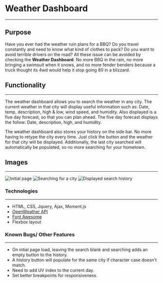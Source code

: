# Weather Dashboard
---
## Purpose
Have you ever had the weather ruin plans for a BBQ? Do you travel constantly and need to know what kind of clothes to pack? Do you want to avoid terrible drivers on the road? All these issue can be avoided by checking the **Weather Dashboard**. No more BBQ in the rain, no more bringing a swimsuit when it snows, and no more fender benders because a truck thought its 4wd would help it stop going 80 in a blizzard.

## Functionality
---
The weather dashboard allows you to search the weather in any city. The current weather in that city will display useful information such as: Date, temp, description, high & low, wind speed, and humidity. Also displayed is a five day forecast, so that you can plan ahead. The five day forecast displays the follow: Date, description, high, and humidity.

The weather dashboard also stores your history on the side bar. No more having to retype the city every time. Just click the button and the weather for that city will be displayed. Additionally, the last city searched will automatically be populated, so no more searching for your hometown.

## Images
---
![Initial page](https://lh3.googleusercontent.com/UiPk8OqxAjc43O0BrRyFMiehsk2WvICrD10LDyg1hn_gyI7awlxsmhHyL6lmZsE2EuzbMuus6YfyV0jo862qQ_i3T23-TE8LeP67kw7IDvNBFBIGJ7MfEFfadCTKc2pMxAYimgh5HNDCLGND5w6LsqFuX3jXJK_2wWR2qUhz6cXhZfZmJ4YvWL8ZgiEYQ7u7luUCCiq1MoBFApFYe0w-nLQmggmZckB8XRDmk3YBHrfkLrhp9rtbbJHA0fZulk5pU4EZIE8FNJf4YELmX1pnFaTiVXdel7Y4JuSzUDwe3XD3jQc-A-WFBL_MU2BfjbCoT45ZsMNX08KT8D3k1Xn_sUgpuVqS35xJPLxqqGPlMzTO96hw2wOPSompNTrGIWkEvScsstqRtJ1aar6pCDo2xi0XA-vS-XSOpGYFGsdI8a_aIRWhPCowjXZgkC4QMwts_dGCDDYbS-2F8QK-bcizXHb0JhUy0pwQ6jaX1VtC3_xrnJwQt9hp7TZPlUJChigcIPpYLG1_k6NqKhMqp3jiKTRb6YcpOKcFLFLm_mVADhYRqNIf9pOkg9ujfY2bDX86G3htm_mblQICO3qUUae8pBJxyBok3QeV7OBz07cDvz_JzufbI-b1D83OSWBtMtM4ErEcQHpAcx0io_96QTHjvmhzdcZfolADBz_ApIiFfrxCIoFMy_VcUrMz=w2768-h1074-no)
![Searching for a city](https://lh3.googleusercontent.com/2MLvjMplrnyeO3eiIu9VYTMkNfbUv5GkvMDyRiGQj2gyimVqN2oOsSzaiEuAYmatJullERAcSZ57umJ0SRj02ci1WHDIHmkrfSuwyrpYaT-7H98np7t87sPYz_C9NRic3IUgDGELjrz4dLcczFLel1G3WFGWyUZp3R5jOjmqjk1KFrV9ayZsIE1gToz2ZEtVhz2tN1hI8-09j8XCfZTt9B0zFJ4J-kx8LW9MNah2EY7-90NtaFs-6dlo-yeInVbrcxBIfdoIa4fqeirytLd2BBAQkNPSJTmBWHZNux6nE3wEndMJboQUDxwjy6_9_i_YN-ol_IWa1C8UQoTwNjVCY2ijnEsh-NDHwqPuVBZY27vjphg8X9n9dNzcOzkC73eTW-dJYdPqLpM0pRG0QdgUIT2h0OH0YzBRQbQtA07RbBpWSjSndboLdqDsPhcZXT50c-YCfjKI-tv11T9UW0BzJim3CKofKM0QC2OuCy4FY3R5_kJWkJvCTW06pwY-fYFnNPmKFPORdtyV0oco2vwHeMSuCiDa5XK6YqA8GRpxmFzVS5Pl06d5LUy6KbPSvIcTKJtXVf9-FGa-X6LYUET2tmVxTTys7T0sHn1ruFV9yf2vsrQFHAicC2IrNwhZPqxF27Kf5bFEjjMPCixsxrYClGlLh1n0-HRME_9YKEsWXJGL48ZCG9TglDh0=w2766-h886-no)
![Displayed search history](https://lh3.googleusercontent.com/boisRezOUszKjt-vvIdmqeFHBY9HE4SDnx46qbahDH8y1TUxmXJN9Ddqbwn5W0mgB3naPr4MNaw063G395lV96NnwGUgNkZzKcWo_LCYnbpwwIa75Y6IVXowG8Luc-YMu3lZVQtTcJnn2xPNkJeviGskry0ia5_byI3a-Rd3Clpg___ybmeaDcupBfUp1LTUWsYZjGdWyzNWw0-ADHEzZwfvN1KY7ly5hZNcvS-6gAqt6ixB6f8TPjZUUdmQiCSLIQ62a6hpkhyTHKGC5dfryYtXs1hhrR0zEWOgYP44__nDkQ288hky3WVAq1QPL8kQqdzfN22RlSGluV2IJMJ7sUlkXNqOpF4wydIfejooXn11uQA0ZYJCu1Stl7JWU4zqz-iTvw1YsMZTqOWDAQw4sQ0Ub9N1tDfzprfD3tWZ8Bm7XAQB00wxr0KGUkm_tnRMY_GtzXGVPmOIGEDqURWhwuG6mP4BkhtPcuP9RvGi5qJUkp_R4IVGENZfMsGioHgVH5i7zc3-PSHGqVcyKZijfWsI0XLTCln9FSL8EiY9_alONRswgrEc2K2ukay9ti3vm4MX2IQ5ANrzCpkH7NDYcVXHg2oHnyi1Sx39lI0Ann3H4-T3CfXsYVbmmpymWNfSOBPXnPa2FbpR1x0SL9y8t59SEUlhhXETDVb69Tv9fflfHFfimIvM9G72=w2766-h896-no)

### Technologies
---
  * HTML, CSS, Jquery, Ajax, Moment.js
  * [OpenWeather API](https://openweathermap.org/)
  * [Font Awesome](https://fontawesome.com/)
  * Flexbox layout
  
### Known Bugs/ Other Features
---
  * On intial page load, leaving the search blank and searching adds an empty button to the history.
  * A history button will populate for the same city if character case doesn't match.
  * Need to add UV index to the current day.
  * Set better breakpoints for responsiveness.
